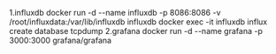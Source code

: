 1.influxdb
docker run -d --name influxdb -p 8086:8086 -v /root/influxdata:/var/lib/influxdb influxdb
docker exec -it influxdb influx
create database tcpdump
2.grafana
docker run -d --name grafana -p 3000:3000 grafana/grafana
